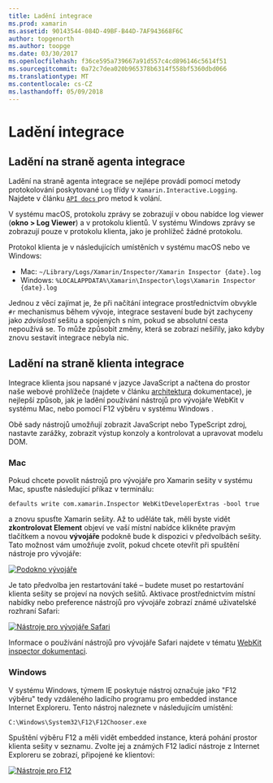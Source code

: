 ```yaml
---
title: Ladění integrace
ms.prod: xamarin
ms.assetid: 90143544-084D-49BF-B44D-7AF943668F6C
author: topgenorth
ms.author: toopge
ms.date: 03/30/2017
ms.openlocfilehash: f36ce595a739667a91d557c4cd896146c5614f51
ms.sourcegitcommit: 0a72c7dea020b965378b6314f558bf5360dbd066
ms.translationtype: MT
ms.contentlocale: cs-CZ
ms.lasthandoff: 05/09/2018
---
```

# <a name="debugging-integrations"></a>Ladění integrace

## <a name="debugging-agent-side-integrations"></a>Ladění na straně agenta integrace

Ladění na straně agenta integrace se nejlépe provádí pomocí metody protokolování poskytované `Log` třídy v `Xamarin.Interactive.Logging`. Najdete v článku [ `API docs` ](https://developer.xamarin.com/api/type/Xamarin.Interactive.Logging.Log/) pro metod k volání.

V systému macOS, protokolu zprávy se zobrazují v obou nabídce log viewer (**okno > Log Viewer**) a v protokolu klientů. V systému Windows zprávy se zobrazují pouze v protokolu klienta, jako je prohlížeč žádné protokolu.

Protokol klienta je v následujících umístěních v systému macOS nebo ve Windows:

- Mac: `~/Library/Logs/Xamarin/Inspector/Xamarin Inspector {date}.log`
- Windows: `%LOCALAPPDATA%\Xamarin\Inspector\logs\Xamarin Inspector {date}.log`

Jednou z věcí zajímat je, že při načítání integrace prostřednictvím obvykle `#r` mechanismus během vývoje, integrace sestavení bude být zachyceny jako _závislostí_ sešitu a spojených s ním, pokud se absolutní cesta nepoužívá se. To může způsobit změny, která se zobrazí nešířily, jako kdyby znovu sestavit integrace nebyla nic.

## <a name="debugging-client-side-integrations"></a>Ladění na straně klienta integrace

Integrace klienta jsou napsané v jazyce JavaScript a načtena do prostor naše webové prohlížeče (najdete v článku [architektura](~/tools/workbooks/sdk/architecture.md) dokumentace), je nejlepší způsob, jak je ladění používání nástrojů pro vývojáře WebKit v systému Mac, nebo pomocí F12 výběru v systému Windows .

Obě sady nástrojů umožňují zobrazit JavaScript nebo TypeScript zdroj, nastavte zarážky, zobrazit výstup konzoly a kontrolovat a upravovat modelu DOM.

### <a name="mac"></a>Mac

Pokud chcete povolit nástrojů pro vývojáře pro Xamarin sešity v systému Mac, spusťte následující příkaz v terminálu:

```shell
defaults write com.xamarin.Inspector WebKitDeveloperExtras -bool true
```

a znovu spusťte Xamarin sešity. Až to uděláte tak, měli byste vidět **zkontrolovat Element** objeví ve vaší místní nabídce klikněte pravým tlačítkem a novou **vývojáře** podokně bude k dispozici v předvolbách sešity. Tato možnost vám umožňuje zvolit, pokud chcete otevřít při spuštění nástroje pro vývojáře:

[![Podokno vývojáře](debugging-images/developer-pane-small.png)](debugging-images/developer-pane.png#lightbox)

Je tato předvolba jen restartování také – budete muset po restartování klienta sešity se projeví na nových sešitů. Aktivace prostřednictvím místní nabídky nebo preference nástrojů pro vývojáře zobrazí známé uživatelské rozhraní Safari:

[![Nástroje pro vývojáře Safari](debugging-images/mac-dev-tools.png)](debugging-images/mac-dev-tools.png#lightbox)

Informace o používání nástrojů pro vývojáře Safari najdete v tématu [WebKit inspector dokumentaci][webkit-docs].

### <a name="windows"></a>Windows

V systému Windows, týmem IE poskytuje nástroj označuje jako "F12 výběru" tedy vzdáleného ladicího programu pro embedded instance Internet Exploreru. Tento nástroj naleznete v následujícím umístění:

```shell
C:\Windows\System32\F12\F12Chooser.exe
```

Spuštění výběru F12 a měli vidět embedded instance, která pohání prostor klienta sešity v seznamu. Zvolte jej a známých F12 ladicí nástroje z Internet Exploreru se zobrazí, připojené ke klientovi:

[![Nástroje pro F12](debugging-images/windows-dev-tools.png)](debugging-images/windows-dev-tools.png#lightbox)

[webkit-docs]: https://trac.webkit.org/wiki/WebInspector
